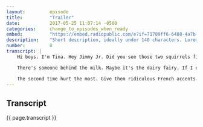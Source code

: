 ```yaml
---
layout:         episode
title:          "Trailer"
date:           2017-05-25 11:07:14 -0500
categories:     change_to_episodes_when_ready
embed:          "https://embed.radiopublic.com/e?if=71789ff6-6488-4a7b-90b7-150d9034a5e4&ge=s1!42f89bb8bd9df747413dc19bd317d58565c9c334"
description:    "Short description, ideally under 140 characters. Lorem ipsum dolor sit amet, consectetuer adipiscing elit. Aenean commodo ligula eget dolo."
number:         0
transcript: |
    Hi boys. I'm Tina. Hey Jimmy Jr. Did you see those two squirrels fighting in the courtyard? I'm not spooked. What's the next thing after spooked? I'm that. I'm gonna write the most erotic, graphic, freakiest friend fiction ever. If I were a hamburger you'd come and watch! I need to find a boy with a turtle bite on his finger. How do you know a python ate it? Did it leave a note? Not if you're a fish. I'm compiling a list of people I can mate with to repopulate the Earth. Is it possible to be in love with 25 people at once? Dad, you're the best pimp a girl could ever have. I'm compiling a list of people I can mate with to repopulate the Earth. The hand wants what the hand wants. I could go to jail, or hell, or jail-hell. The hand wants what the hand wants.

    There's someone behind the milk. Maybe it's the dairy fairy. If I drunk text you and you're asleep, don't text me in the morning…that ship has sailed. I want a dry erase board so I can write down all my private thoughts and then erase them immediately. Sometimes with Jimmy Jr, I don't know what to say. But now I don't know what not to say and it's like okay guys, who can get to my mouth first? My bra's chafing me. Let's raise our glasses! I need both ears to hold up my glasses. Buns...sen. Detention is no big deal. Don't have a crap attack. Your body. Hey, you don't want to mess with my sister. She'll wear down your self esteem over a period of years. Sometimes with Jimmy Jr, I don't know what to say. But now I don't know what not to say and it's like okay guys, who can get to my mouth first? The hand wants what the hand wants. Dad, if you believe you're beautiful, you will be. I did.

    The second time hurt the most. Give them ridiculous French accents. I'm not spooked. What's the next thing after spooked? I'm that. I need both ears to hold up my glasses. Ok then, see you on our date! I need both ears to hold up my glasses. Your body. This is where I thrash. Your body. This is like watching two monkeys at the puberty zoo. Dr. Yap, once I was into you, but after seeing you torture my father, I think we should just be friends with dental benefits. I could go to jail, or hell, or jail-hell. The hand wants what the hand wants. Drop the towel.
---
```


## Transcript
<a name="#transcript"></a>

{{ page.transcript }}
